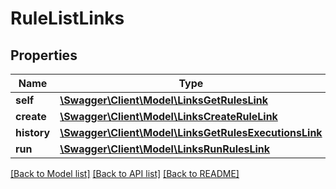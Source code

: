 # RuleListLinks

## Properties
Name | Type | Description | Notes
------------ | ------------- | ------------- | -------------
**self** | [**\Swagger\Client\Model\LinksGetRulesLink**](LinksGetRulesLink.md) |  | [optional] 
**create** | [**\Swagger\Client\Model\LinksCreateRuleLink**](LinksCreateRuleLink.md) |  | [optional] 
**history** | [**\Swagger\Client\Model\LinksGetRulesExecutionsLink**](LinksGetRulesExecutionsLink.md) |  | [optional] 
**run** | [**\Swagger\Client\Model\LinksRunRulesLink**](LinksRunRulesLink.md) |  | [optional] 

[[Back to Model list]](../README.md#documentation-for-models) [[Back to API list]](../README.md#documentation-for-api-endpoints) [[Back to README]](../README.md)



